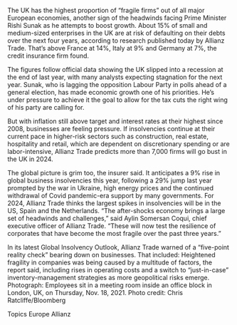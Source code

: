 The UK has the highest proportion of “fragile firms” out of all major European economies, another sign of the headwinds facing Prime Minister Rishi Sunak as he attempts to boost growth.
About 15% of small and medium-sized enterprises in the UK are at risk of defaulting on their debts over the next four years, according to research published today by Allianz Trade. That’s above France at 14%, Italy at 9% and Germany at 7%, the credit insurance firm found.





The figures follow official data showing the UK slipped into a recession at the end of last year, with many analysts expecting stagnation for the next year. Sunak, who is lagging the opposition Labour Party in polls ahead of a general election, has made economic growth one of his priorities. He’s under pressure to achieve it the goal to allow for the tax cuts the right wing of his party are calling for.

But with inflation still above target and interest rates at their highest since 2008, businesses are feeling pressure. If insolvencies continue at their current pace in higher-risk sectors such as construction, real estate, hospitality and retail, which are dependent on discretionary spending or are labor-intensive, Allianz Trade predicts more than 7,000 firms will go bust in the UK in 2024.

The global picture is grim too, the insurer said. It anticipates a 9% rise in global business insolvencies this year, following a 29% jump last year prompted by the war in Ukraine, high energy prices and the continued withdrawal of Covid pandemic-era support by many governments. For 2024, Allianz Trade thinks the largest spikes in insolvencies will be in the US, Spain and the Netherlands.
“The after-shocks economy brings a large set of headwinds and challenges,” said Aylin Somersan Coqui, chief executive officer of Allianz Trade. “These will now test the resilience of corporates that have become the most fragile over the past three years.”

In its latest Global Insolvency Outlook, Allianz Trade warned of a “five-point reality check” bearing down on businesses. That included:
Heightened fragility in companies was being caused by a multitude of factors, the report said, including rises in operating costs and a switch to “just-in-case” inventory-management strategies as more geopolitical risks emerge.
Photograph: Employees sit in a meeting room inside an office block in London, UK, on Thursday, Nov. 18, 2021. Photo credit: Chris Ratcliffe/Bloomberg

Topics
Europe
Allianz
